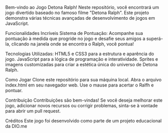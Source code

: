 Bem-vindo ao Jogo Detona Ralph! Neste repositório, você encontrará um jogo divertido baseado no famoso filme "Detona Ralph". Este projeto demonstra várias técnicas avançadas de desenvolvimento de jogos em JavaScript.

Funcionalidades Incríveis
Sistema de Pontuação: Acompanhe sua pontuação à medida que progride no jogo e desafie seus amigos a superá-la, clicando na janela onde se encontra o Ralph, você pontua!

Tecnologias Utilizadas:
HTML5 e CSS3 para a estrutura e aparência do jogo.
JavaScript para a lógica de programação e interatividade.
Sprites e imagens customizadas para criar a estética única do universo de Detona Ralph.


Como Jogar
Clone este repositório para sua máquina local.
Abra o arquivo index.html em seu navegador web.
Use o mause para acertar o Ralfh e pontuar.

Contribuição
Contribuições são bem-vindas! Se você deseja melhorar este jogo, adicionar novos recursos ou corrigir problemas, sinta-se à vontade para abrir um pull request.

Créditos
Este jogo foi desenvolvido como parte de um projeto educacional da DIO.me
